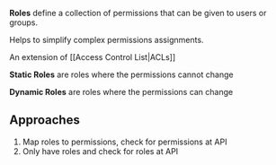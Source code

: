 **Roles** define a collection of permissions that can be given to users or groups.

Helps to simplify complex permissions assignments.

An extension of [[Access Control List|ACLs]]

**Static Roles** are roles where the permissions cannot change

**Dynamic Roles** are roles where the permissions can change

## **Approaches**

1.  Map roles to permissions, check for permissions at API
2.  Only have roles and check for roles at API